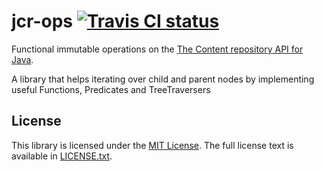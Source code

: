 jcr-ops [![Travis CI status](https://secure.travis-ci.org/meggermo/jcr-ops.png)](http://travis-ci.org/#!/meggermo/jcr-ops/builds)
=======

Functional immutable operations on the [The Content repository API for Java](http://en.wikipedia.org/wiki/Content_repository_API_for_Java).

A library that helps iterating over child and parent nodes by implementing
useful Functions, Predicates and TreeTraversers

## License
This library is licensed under the [MIT License](http://en.wikipedia.org/wiki/MIT_License).
The full license text is available in [LICENSE.txt](https://github.com/meggermo/jcr-ops/blob/master/LICENSE.txt).
